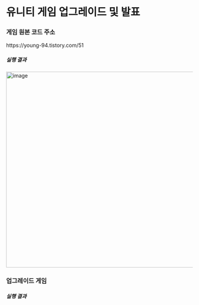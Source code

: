 <h1>유니티 게임 업그레이드 및 발표</h1>

<h3>게임 원본 코드 주소</h3>
https://young-94.tistory.com/51
<h5>실행 결과</h5>
<img width="529" alt="image" src="https://github.com/Bottomdeal/game/assets/120577570/054ef8ee-8b38-4bc8-968b-229635881615">

<h3>업그레이드 게임</h3>

<h5>실행 결과</h5>
